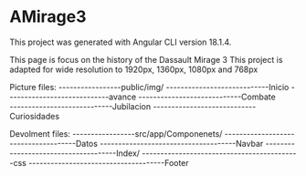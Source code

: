 # AMirage3
This project was generated with Angular CLI version 18.1.4.

This page is focus on the history of the Dassault Mirage 3 
 This project is adapted for wide resolution to 1920px, 1360px, 1080px and 768px

 
 Picture files:
-----------------public/img/
----------------------------Inicio
----------------------------avance
----------------------------Combate            
----------------------------Jubilacion
----------------------------Curiosidades

 Devolment files:
-----------------src/app/Componenets/
-------------------------------------Datos 
-------------------------------------Navbar
-------------------------------------Index/
-------------------------------------------css
-------------------------------------Footer

